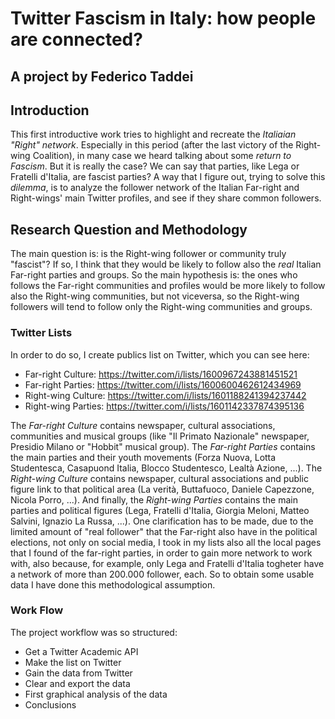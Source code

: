 # Twitter Fascism in Italy: how people are connected?
## A project by Federico Taddei
## Introduction

This first introductive work tries to highlight and recreate the *Italiaian "Right" network*. 
Especially in this period (after the last victory of the Right-wing Coalition), in many case
we heard talking about some *return to Fascism*. But it is really the case? We can say that parties, like Lega or Fratelli d'Italia, are fascist parties?
A way that I figure out, trying to solve this *dilemma*, is to analyze the follower network of the Italian Far-right and Right-wings' main Twitter profiles, and see if they share common followers.

## Research Question and Methodology

The main question is: is the Right-wing follower or community truly "fascist"? If so, I think that they would be likely to follow also the *real* Italian Far-right parties and groups. So the main hypothesis is: the ones who follows the Far-right communities and profiles would be more likely to follow also the Right-wing communities, but not viceversa, so the Right-wing followers will tend to follow only the Right-wing communities and groups.

### Twitter Lists

In order to do so, I create publics list on Twitter, which you can see here:

- Far-right Culture: https://twitter.com/i/lists/1600967243881451521
- Far-right Parties: https://twitter.com/i/lists/1600600462612434969
- Right-wing Culture: https://twitter.com/i/lists/1601188241394237442
- Right-wing Parties: https://twitter.com/i/lists/1601142337874395136

The *Far-right Culture* contains newspaper, cultural associations, communities and musical groups (like "Il Primato Nazionale" newspaper, Presidio Milano or "Hobbit" musical group).  The *Far-right Parties* contains the main parties and their youth movements (Forza Nuova, Lotta Studentesca, Casapuond Italia, Blocco Studentesco, Lealtà Azione, ...). The *Right-wing Culture* contains newspaper, cultural associations and public figure link to that political area (La verità, Buttafuoco, Daniele Capezzone, Nicola Porro, ...). And finally, the *Right-wing Parties* contains the main parties and political figures (Lega, Fratelli d'Italia, Giorgia Meloni, Matteo Salvini, Ignazio La Russa, ...).
One clarification has to be made, due to the limited amount of "real follower" that the Far-right also have in the political elections, not only on social media, I took in my lists also all the local pages that I found of the far-right parties, in order to gain more network to work with, also because, for example, only Lega and Fratelli d'Italia togheter have a network of more than 200.000 follower, each.
So to obtain some usable data I have done this methodological assumption.

### Work Flow

The project workflow was so structured:
- Get a Twitter Academic API
- Make the list on Twitter
- Gain the data from Twitter
- Clear and export the data
- First graphical analysis of the data 
- Conclusions

